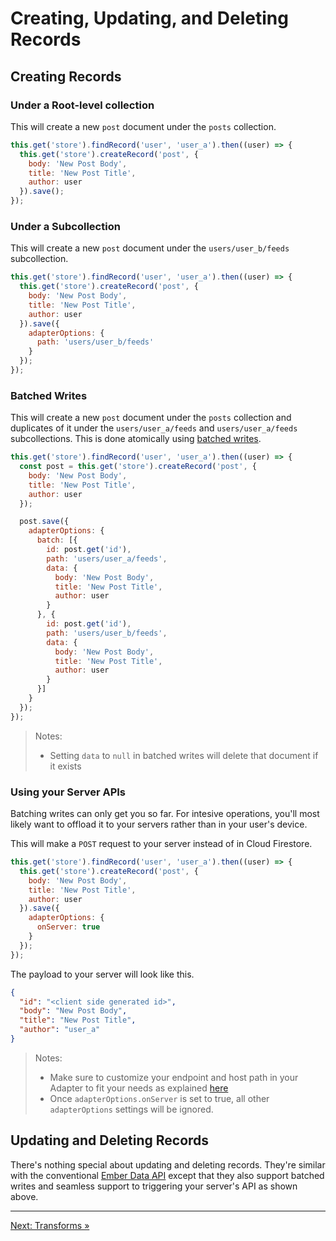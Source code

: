 # Creating, Updating, and Deleting Records

## Creating Records

### Under a Root-level collection

This will create a new `post` document under the `posts` collection.

```javascript
this.get('store').findRecord('user', 'user_a').then((user) => {
  this.get('store').createRecord('post', {
    body: 'New Post Body',
    title: 'New Post Title',
    author: user
  }).save();
});
```

### Under a Subcollection

This will create a new `post` document under the `users/user_b/feeds` subcollection.

```javascript
this.get('store').findRecord('user', 'user_a').then((user) => {
  this.get('store').createRecord('post', {
    body: 'New Post Body',
    title: 'New Post Title',
    author: user
  }).save({
    adapterOptions: {
      path: 'users/user_b/feeds'
    }
  });
});
```

### Batched Writes

This will create a new `post` document under the `posts` collection and duplicates of it under the `users/user_a/feeds` and `users/user_a/feeds` subcollections. This is done atomically using [batched writes](https://firebase.google.com/docs/firestore/manage-data/transactions#batched-writes).

```javascript
this.get('store').findRecord('user', 'user_a').then((user) => {
  const post = this.get('store').createRecord('post', {
    body: 'New Post Body',
    title: 'New Post Title',
    author: user
  });

  post.save({
    adapterOptions: {
      batch: [{
        id: post.get('id'),
        path: 'users/user_a/feeds',
        data: {
          body: 'New Post Body',
          title: 'New Post Title',
          author: user
        }
      }, {
        id: post.get('id'),
        path: 'users/user_b/feeds',
        data: {
          body: 'New Post Body',
          title: 'New Post Title',
          author: user
        }
      }]
    }
  });
});
```

> Notes:
>
> - Setting `data` to `null` in batched writes will delete that document if it exists

### Using your Server APIs

Batching writes can only get you so far. For intesive operations, you'll most likely want to offload it to your servers rather than in your user's device.

This will make a `POST` request to your server instead of in Cloud Firestore.

```javascript
this.get('store').findRecord('user', 'user_a').then((user) => {
  this.get('store').createRecord('post', {
    body: 'New Post Body',
    title: 'New Post Title',
    author: user
  }).save({
    adapterOptions: {
      onServer: true
    }
  });
});
```

The payload to your server will look like this.

```json
{
  "id": "<client side generated id>",
  "body": "New Post Body",
  "title": "New Post Title",
  "author": "user_a"
}
```

> Notes:
>
> - Make sure to customize your endpoint and host path in your Adapter to fit your needs as explained [here](https://github.com/rmmmp/ember-cloud-firestore-adapter/blob/master/02-configuration.md)
> - Once `adapterOptions.onServer` is set to true, all other `adapterOptions` settings will be ignored.

## Updating and Deleting Records

There's nothing special about updating and deleting records. They're similar with the conventional [Ember Data API](https://guides.emberjs.com/v2.17.0/models/creating-updating-and-deleting-records/) except that they also support batched writes and seamless support to triggering your server's API as shown above.

---

[Next: Transforms »](https://github.com/rmmmp/ember-cloud-firestore-adapter/blob/master/05-transforms.md)
